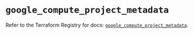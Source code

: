 # `google_compute_project_metadata`

Refer to the Terraform Registry for docs: [`google_compute_project_metadata`](https://registry.terraform.io/providers/hashicorp/google/6.30.0/docs/resources/compute_project_metadata).
